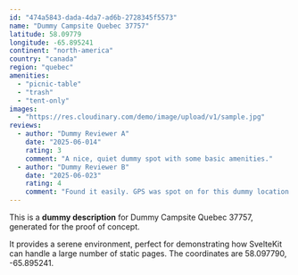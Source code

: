 ```yaml
---
id: "474a5843-dada-4da7-ad6b-2728345f5573"
name: "Dummy Campsite Quebec 37757"
latitude: 58.09779
longitude: -65.895241
continent: "north-america"
country: "canada"
region: "quebec"
amenities:
  - "picnic-table"
  - "trash"
  - "tent-only"
images:
  - "https://res.cloudinary.com/demo/image/upload/v1/sample.jpg"
reviews:
  - author: "Dummy Reviewer A"
    date: "2025-06-014"
    rating: 3
    comment: "A nice, quiet dummy spot with some basic amenities."
  - author: "Dummy Reviewer B"
    date: "2025-06-023"
    rating: 4
    comment: "Found it easily. GPS was spot on for this dummy location."
---
```


This is a **dummy description** for Dummy Campsite Quebec 37757, generated for the proof of concept.

It provides a serene environment, perfect for demonstrating how SvelteKit can handle a large number of static pages. The coordinates are 58.097790, -65.895241.
